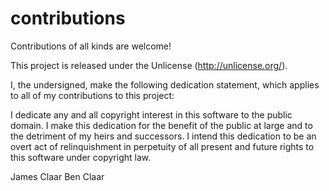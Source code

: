 # contributions
Contributions of all kinds are welcome!

This project is released under the Unlicense (http://unlicense.org/).

I, the undersigned, make the following dedication statement, which applies
to all of my contributions to this project:

  I dedicate any and all copyright interest in this software to the
  public domain. I make this dedication for the benefit of the public at
  large and to the detriment of my heirs and successors. I intend this
  dedication to be an overt act of relinquishment in perpetuity of all
  present and future rights to this software under copyright law.

James Claar
Ben Claar
